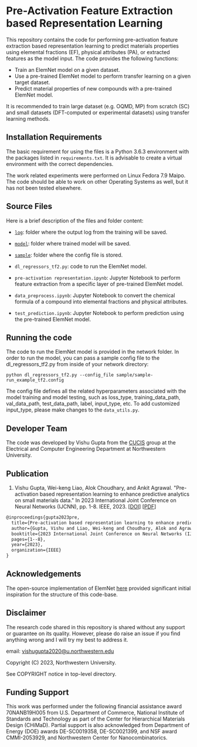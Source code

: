 # Pre-Activation Feature Extraction based Representation Learning

This repository contains the code for performing pre-activation feature extraction based representation learning to predict materials properties using elemental fractions (EF), physical attributes (PA), or extracted features as the model input. The code provides the following functions:

* Train an ElemNet model on a given dataset.
* Use a pre-trained ElemNet model to perform transfer learning on a given target dataset.
* Predict material properties of new compounds with a pre-trained ElemNet model.

It is recommended to train large dataset (e.g. OQMD, MP) from scratch (SC) and small datasets (DFT-computed or experimental datasets) using transfer learning methods.

## Installation Requirements

The basic requirement for using the files is a Python 3.6.3 environment with the packages listed in `requirements.txt`. It is advisable to create a virtual environment with the correct dependencies.

The work related experiments were performed on Linux Fedora 7.9 Maipo. The code should be able to work on other Operating Systems as well, but it has not been tested elsewhere.

## Source Files
  
Here is a brief description of the files and folder content:

* [`log`](./log): folder where the output log from the training will be saved.

* [`model`](./model): folder where trained model will be saved.

* [`sample`](./sample): folder where the config file is stored.

* `dl_regressors_tf2.py`: code to run the ElemNet model.

* `pre-activation representation.ipynb`: Jupyter Notebook to perform feature extraction from a specific layer of pre-trained ElemNet model.

* `data_preprocess.ipynb`: Jupyter Notebook to convert the chemical formula of a compound into elemental fractions and physical attributes.

* `test_prediction.ipynb`: Jupyter Notebook to perform prediction using the pre-trained ElemNet model.

## Running the code

The code to run the ElemNet model is provided in the network folder. In order to run the model, you can pass a sample config file to the dl_regressors_tf2.py from inside of your network directory:

`python dl_regressors_tf2.py --config_file sample/sample-run_example_tf2.config`

The config file defines all the related hyperparameters associated with the model training and model testing, such as loss_type, training_data_path, val_data_path, test_data_path, label, input_type, etc. To add customized input_type, please make changes to the `data_utils.py`.

## Developer Team

The code was developed by Vishu Gupta from the <a href="http://cucis.ece.northwestern.edu/">CUCIS</a> group at the Electrical and Computer Engineering Department at Northwestern University.

## Publication

1. Vishu Gupta, Wei-keng Liao, Alok Choudhary, and Ankit Agrawal. "Pre-activation based representation learning to enhance predictive analytics on small materials data." In 2023 International Joint Conference on Neural Networks (IJCNN), pp. 1-8. IEEE, 2023. [<a href="https://ieeexplore.ieee.org/abstract/document/10191086">DOI</a>] [<a href="https://ieeexplore.ieee.org/stamp/stamp.jsp?tp=&arnumber=10191086">PDF</a>]

```tex
@inproceedings{gupta2023pre,
  title={Pre-activation based representation learning to enhance predictive analytics on small materials data},
  author={Gupta, Vishu and Liao, Wei-keng and Choudhary, Alok and Agrawal, Ankit},
  booktitle={2023 International Joint Conference on Neural Networks (IJCNN)},
  pages={1--8},
  year={2023},
  organization={IEEE}
}
```

## Acknowledgements

The open-source implementation of ElemNet <a href="https://github.com/NU-CUCIS/ElemNet">here</a> provided significant initial inspiration for the structure of this code-base.

## Disclaimer

The research code shared in this repository is shared without any support or guarantee on its quality. However, please do raise an issue if you find anything wrong and I will try my best to address it.

email: vishugupta2020@u.northwestern.edu

Copyright (C) 2023, Northwestern University.

See COPYRIGHT notice in top-level directory.

## Funding Support

This work was performed under the following financial assistance award 70NANB19H005 from U.S. Department of Commerce, National Institute of Standards and Technology as part of the Center for Hierarchical Materials Design (CHiMaD). Partial support is also acknowledged from Department of Energy (DOE) awards DE-SC0019358, DE-SC0021399, and NSF award CMMI-2053929, and Northwestern Center for Nanocombinatorics.
